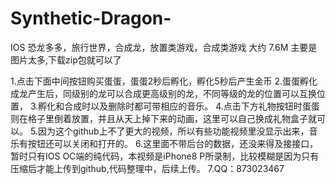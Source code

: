 # Synthetic-Dragon-
IOS 恐龙多多，旅行世界，合成龙，放置类游戏，合成类游戏 大约 7.6M 主要是图片太多,下载zip包就可以了


1.点击下面中间按钮购买蛋蛋，蛋蛋2秒后孵化，孵化5秒后产生金币
2.蛋蛋孵化成龙产生后，同级别的龙可以合成更高级别的龙，不同等级的龙的位置可以互换位置，
3.孵化和合成时以及删除时都可带相应的音乐。
4.点击下方礼物按钮时蛋蛋则在格子里倒着放置，并且从天上掉下来的动画，这里可以自己换成礼物盒子就可以。
5.因为这个github上不了更大的视频，所以有些功能视频里没显示出来，音乐有按钮还可以关闭和打开的。
6.这里面不带后台的数据，还没来得及接接口，暂时只有IOS OC端的纯代码，本视频是iPhone8 P所录制，比较模糊是因为只有压缩后才能上传到github,代码整理中，后续上传。
7.QQ：873023467
